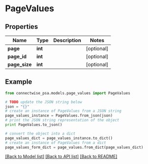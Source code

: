 # PageValues


## Properties
Name | Type | Description | Notes
------------ | ------------- | ------------- | -------------
**page** | **int** |  | [optional] 
**page_id** | **int** |  | [optional] 
**page_size** | **int** |  | [optional] 

## Example

```python
from connectwise_psa.models.page_values import PageValues

# TODO update the JSON string below
json = "{}"
# create an instance of PageValues from a JSON string
page_values_instance = PageValues.from_json(json)
# print the JSON string representation of the object
print PageValues.to_json()

# convert the object into a dict
page_values_dict = page_values_instance.to_dict()
# create an instance of PageValues from a dict
page_values_form_dict = page_values.from_dict(page_values_dict)
```
[[Back to Model list]](../README.md#documentation-for-models) [[Back to API list]](../README.md#documentation-for-api-endpoints) [[Back to README]](../README.md)


